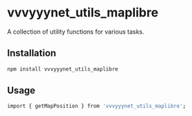 # vvvyyynet_utils_maplibre

A collection of utility functions for various tasks.

## Installation

```bash
npm install vvvyyynet_utils_maplibre
```

## Usage

```bash
import { getMapPosition } from 'vvvyyynet_utils_maplibre';
```
